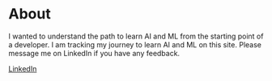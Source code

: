 # About

I wanted to understand the path to learn AI and ML from the starting point of a developer. I am tracking my journey to learn AI and ML on this site. Please message me on LinkedIn if you have any feedback.

[LinkedIn](https://www.linkedin.com/in/davidhardwick/)

